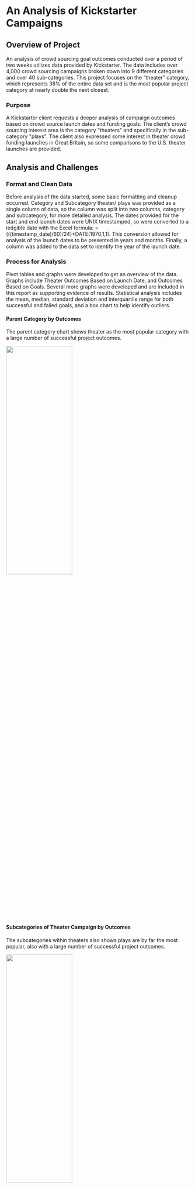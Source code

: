 # An Analysis of Kickstarter Campaigns
## Overview of Project

An analysis of crowd sourcing goal outcomes conducted over a period of two weeks utilizes data provided by Kickstarter. The data includes over 4,000 crowd sourcing campaigns broken down into 9 different categories and over 40 sub-categories. This project focuses on the “theater” category, which represents 38% of the entire data set and is the most popular project category at nearly double the next closest.

### Purpose
A Kickstarter client requests a deeper analysis of campaign outcomes based on crowd source launch dates and funding goals. The client’s crowd sourcing interest area is the category "theaters" and specifically in the sub-category "plays". The client also expressed some interest in theater crowd funding launches in Great Britain, so some comparisons to the U.S. theater launches are provided.

## Analysis and Challenges

### Format and Clean Data
Before analysis of the data started, some basic formatting and cleanup occurred. Category and Subcategory theater/ plays was provided as a single column of data, so the column was split into two columns, category and subcategory, for more detailed analysis. The dates provided for the start and end launch dates were UNIX timestamped, so were converted to a ledgible date with the Excel formula: =(((timestamp_date)/60)/24)+DATE(1970,1,1). This conversion allowed for analysis of the launch dates to be presented in years and months. Finally, a column was added to the data set to identify the year of the launch date.

### Process for Analysis
Pivot tables and graphs were developed to get an overview of the data. Graphs include Theater Outcomes Based on Launch Date, and Outcomes Based on Goals. Several more graphs were developed and are included in this report as supporting evidence of results. Statistical analysis includes the mean, median, standard deviation and interquartile range for both successful and failed goals, and a box chart to help identify outliers.

#### Parent Category by Outcomes
The parent category chart shows theater as the most popular category with a large number of successful project outcomes.

<img src = "https://github.com/TeresaWehmeier/kickstarter_analysis/blob/main/Images/parent_category_by_outcomes.png" width="60%" height="40%">

#### Subcategories of Theater Campaign by Outcomes

The subcategories within theaters also shows plays are by far the most popular, also with a large number of successful project outcomes.

<img src = "https://github.com/TeresaWehmeier/kickstarter_analysis/blob/main/Images/theater_subcategories_by_outcomes.png" width="60%" height="40%">

#### Descriptive Statistics

Mean, median and Interquartile Ranges (IQR) were developed to determine the median of the data and to aid in identify successful goal ranges. 

<img src ="https://github.com/TeresaWehmeier/kickstarter_analysis/blob/main/Images/descriptive_statistics_theater_plays.png" width="40%" height="40%">

#### Box Charts
Two box charts were built, the first showing all successful goals, including all outliers.

<img src = "https://github.com/TeresaWehmeier/kickstarter_analysis/blob/main/Images/box_chart_successful_play_goals_with_outliers.png" width="60%" height="40%">

Another box chart was created with goals above $6000 removed, which provides a better visual distribution of the data around the median.

<img src = "https://github.com/TeresaWehmeier/kickstarter_analysis/blob/main/Images/box_chart_successful_play_goals_with_outliers_6000_over_removed.png" width="60%" height="40%">

### Analysis of Outcomes Based on Launch Date
Using the charts and tables below, the most successful launch dates for the theater category are May and June; however, May, June, July and August all experienced similar failed outcome numbers. The lowest number of successful launch dates occurred in December. Analysis based on the campaign's country of origin shows the U.S. had the most theater campaigns, with Great Britain next highests at 39% of the U.S. number; however, Great Britain experiences much higher campaign success rates than the U.S.

#### Graphs of theater outcomes based on launch:

Number of theater outcomes based on launch dates

<img src="https://github.com/TeresaWehmeier/kickstarter_analysis/blob/main/Resources/Theater_Outcomes_vs_Launch.png" width="60%" height="40%">

Percentage of theater outcome success based on launch dates

<img src="https://github.com/TeresaWehmeier/kickstarter_analysis/blob/main/Images/Percentage_Theater_Outcomes_vs_Launch_All.png" width="60%" height="40%">

#### Graph of theater outcome numbers and success rates based on launch month - United States data:

Number of theater outcomes based on launch dates in U.S.

<img src="https://github.com/TeresaWehmeier/kickstarter_analysis/blob/main/Images/Theater_Outcomes_vs_Launch_US.png" width="60%" height="40%">

Percentage of theater outcome success based on launch dates in U.S.

<img src="https://github.com/TeresaWehmeier/kickstarter_analysis/blob/main/Images/Percentage_Theater_Outcomes_vs_Launch_US.png" width="60%" height="40%">

#### Graph of theater outcome numbers and success rates based on launch month - Great Britain data:

Number of theater outcomes based on launch dates in Great Britain

<img src="https://github.com/TeresaWehmeier/kickstarter_analysis/blob/main/Images/Theater_Outcomes_vs_Launch_GB.png" width="60%" height="40%">

Percentage of theater outcome success based on launch dates in Great Britain

<img src="https://github.com/TeresaWehmeier/kickstarter_analysis/blob/main/Images/Percentage_Theater_Outcomes_vs_Launch_GB.png" width="60%" height="40%">

### Analysis of Outcomes Based on Goals
To identify the most successful goal level, an array was created with the goal ranges: Less Than 1000, 1000 to 4999, 5000 to 9999, 10000 to 14999, 15000 to 19999, 20000 to 24999, 25000 to 29999, 30000 to 34999, 35000 to 39999, 40000 to 44999, 45000 to 49999, and Greater than 50000. Using this table with the percentage of outcomes by range, a graph was built that shows where the most successful goals occurred. In the graph, highly successful outcomes (above 70%) are clustered around Less than 1000 and 1000 to 4999. The problem with these results is the percentage successful line drops, but then rebounds between 25000 and 49999, and again at 50000 and greater.

#### Outcome Based on Goals

<img src ="https://github.com/TeresaWehmeier/kickstarter_analysis/blob/main/Resources/Outcomes_vs_Goals.png" width="60%" height="40%">

#### Outcome Based on Goals - Digging Deeper
This unexpected fluctuation required a deeper look at the data and found a number of outliers above $6000 goal levels. The two box charts below show the successful goals for all plays; the first includes outliers; the second excludes outliers above $6000, which provides a better visual distribution of the data around the median. The outliers distort the successful goal range, and suggests goals above $5000 might be successful; removing the outliers shows that is not the case, and that a goal range of $1000 - $3000 is more realistic.

#### Box Charts
The first box chart includes outliers.

<img src = "https://github.com/TeresaWehmeier/kickstarter_analysis/blob/main/Images/box_chart_successful_play_goals_with_outliers.png" width="60%" height="40%">

The second box chart excludes goals above $6000 

<img src = "https://github.com/TeresaWehmeier/kickstarter_analysis/blob/main/Images/box_chart_successful_play_goals_with_outliers_6000_over_removed.png" width="60%" height="40%">

#### Statistical Comparison of Goals and Pledges by Outcome; includes outliers

<img src ="https://github.com/TeresaWehmeier/kickstarter_analysis/blob/main/Images/descriptive_statistics_theater_plays.png" width="40%" height="40%">

### Challenges and Difficulties Encountered
A challenge in analyzing the data is the goals for theater projects have a range of $1 through $100,000 or more, and that some of these large goals were met. This variance signifies outliers, which surfaced during the development of this report. Although these outliers are not excluded from the data except to identify where they exist and visualize the data without them, further analysis may need to be done without the outliers, and perhaps a deeper dive into the outliers themselves may reveal why some of these higher goals were achieved.

There is also some concern with the data set itself. Although some of the data in the file is intuitive, there are some elements that are not defined, and may or may not have an impact on the results. For example, there was an associated column for all projects labeled Spotlight. This column may have an impact on the success of a project, but since it is unclear what this boolean column represents, it is not used in the analysis.

## Results
Below are the results derived from the analysis of the Kickstarter data related to the clients specific interests.

### Conclusions Based on Launch Dates
1. The most theater launches occur in May, at just under 170 projects launched.
2. The most successful launch month for theater campaigns occurs in May, of which 67% are successful.
3. Great Britain has higher numbers of successful launches in May and June, while the United States' highest successful launch month is May.
5. The least successful launch month for theater campaigns is in October, which has a comparatively higher number of failed lauches; November and December also experience lower success, but also much lower numbers of theater launches.
6. Although Great Britain has only about 40% of the theater campaign market, their campaign success rates run much higher overall; Great Britain campaign success is 73% for all years and months launched, compared to only 58% in the U.S.
7. Although there are fewer theater projects crowd sourced in Great Britain, the higher success rates (73% overall) would suggests it is a good location for theater crowd sourcing campaigns.

### Conclusions Based on Goal Outcomes
1. Goals for play projects experience success rates above 70% in the ranges of Less than $1000 and $1000 - $4999. 
2. The best chance of a successful goal outcome is in the range of $1000 - $3000.
3. The most successful goal level is between $2500 and $3000.

### Limitations of the Data
The data is provided as is, with no definitions included. There may be other factors that determine goal success in the data set, but without a full understanding of those elements, they cannot be used in the analysis. In addition, the goals were assumed to be U.S. dollars; however, a country currency column in the data may suggest the goal value should be converted. If the goal is not U.S. dollars, it could flaw the results.

### Other Possible Analyses
Although outside the scope of this report, it would be interesting to dig deeper into a comparison between goal levels and launch dates to look for trends between the two. If a definition of all data in the data set were provided, there may be other elements that contribute to the success or failure of a project, and would be interesting to explore. It may also be interesting to explore possible correlations between goal levels success and the number of backers.
